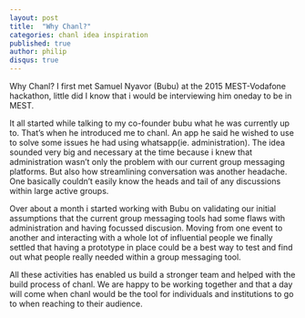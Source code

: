 ```yaml
---
layout: post
title:  "Why Chanl?"
categories: chanl idea inspiration 
published: true
author: philip
disqus: true
---
```



Why Chanl?
I first met Samuel Nyavor (Bubu) at the 2015 MEST-Vodafone hackathon, little did I know that i would be interviewing him oneday to be in MEST.

It all started while talking to my co-founder bubu  what he was currently up to. That’s when he introduced me to chanl. An app he said he wished to use to solve some issues he had using whatsapp(ie. administration). The idea sounded very big and necessary at the time because i knew that administration wasn’t only the problem with our current group messaging platforms. But also how streamlining conversation was another headache. One basically couldn’t easily know the heads and tail of any discussions within large active groups.

Over about a month i started working with Bubu on validating our initial assumptions that the current group messaging tools had some flaws with administration and having focussed discusion. Moving from one event to another and interacting with a whole lot of influential people we finally settled that having a prototype in place could be a best way to test and find out what people really needed within a group messaging tool.

All these activities has enabled us build a stronger team and helped with the
build process of chanl. We are happy to be working together and that a day will
come when chanl would be the tool for individuals and institutions to go to when reaching to their audience.
